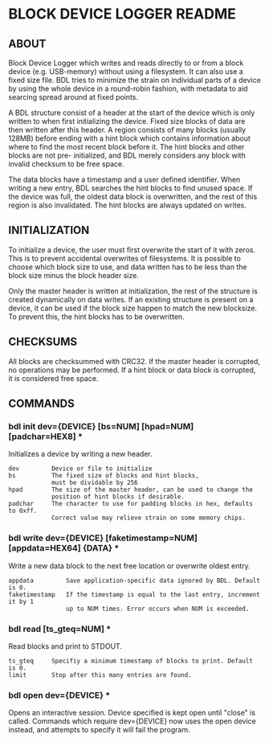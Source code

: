 # BLOCK DEVICE LOGGER README

## ABOUT

Block Device Logger which writes and reads directly to or from a
block device (e.g. USB-memory) without using a filesystem. It can
also use a fixed size file. BDL tries to minimize the strain on
individual parts of a device by using the whole device in a
round-robin fashion, with metadata to aid searcing spread around
at fixed points.

A BDL structure consist of a header at the start of the device
which is only written to when first initializing the device. Fixed
size blocks of data are then written after this header. A region
consists of many blocks (usually 128MB) before ending with a hint
block which contains information about where to find the most recent
block before it. The hint blocks and other blocks are not pre-
initialized, and BDL merely considers any block with invalid checksum
to be free space.

The data blocks have a timestamp and a user defined identifier. When
writing a new entry, BDL searches the hint blocks to find unused
space. If the device was full, the oldest data block is overwritten,
and the rest of this region is also invalidated. The hint blocks are
always updated on writes.

## INITIALIZATION

To initialize a device, the user must first overwrite the start of it
with zeros. This is to prevent accidental overwrites of filesystems.
It is possible to choose which block size to use, and data written
has to be less than the block size minus the block header size.

Only the master header is written at initialization, the rest of the
structure is created dynamically on data writes. If an existing
structure is present on a device, it can be used if the block size
happen to match the new blocksize. To prevent this, the hint blocks
has to be overwritten.

## CHECKSUMS

All blocks are checksummed with CRC32. If the master header is
corrupted, no operations may be performed. If a hint block or
data block is corrupted, it is considered free space.

## COMMANDS
### bdl init dev={DEVICE} [bs=NUM] [hpad=NUM] [padchar=HEX8] *

Initializes a device by writing a new header.
```
dev			Device or file to initialize
bs			The fixed size of blocks and hint blocks,
			must be dividable by 256
hpad		The size of the master header, can be used to change the
			position of hint blocks if desirable.
padchar		The character to use for padding blocks in hex, defaults to 0xff.
			Correct value may relieve strain on some memory chips.
```
### bdl write dev={DEVICE} [faketimestamp=NUM] [appdata=HEX64] {DATA} *

Write a new data block to the next free location or overwrite oldest entry.

```
appdata			Save application-specific data ignored by BDL. Default is 0.
faketimestamp	If the timestamp is equal to the last entry, increment it by 1
				up to NUM times. Error occurs when NUM is exceeded.
```

### bdl read [ts_gteq=NUM] *

Read blocks and print to STDOUT.

```
ts_gteq		Specifiy a minimum timestamp of blocks to print. Default is 0.
limit		Stop after this many entries are found.
```

### bdl open dev={DEVICE} *

Opens an interactive session. Device specified is kept open until "close" is called.
Commands which require dev={DEVICE} now uses the open device instead, and attempts
to specify it will fail the program.
